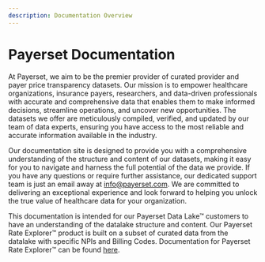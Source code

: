 ```yaml
---
description: Documentation Overview
---
```


# Payerset Documentation

At Payerset, we aim to be the premier provider of curated provider and payer price transparency datasets. Our mission is to empower healthcare organizations, insurance payers, researchers, and data-driven professionals with accurate and comprehensive data that enables them to make informed decisions, streamline operations, and uncover new opportunities. The datasets we offer are meticulously compiled, verified, and updated by our team of data experts, ensuring you have access to the most reliable and accurate information available in the industry.

Our documentation site is designed to provide you with a comprehensive understanding of the structure and content of our datasets, making it easy for you to navigate and harness the full potential of the data we provide. If you have any questions or require further assistance, our dedicated support team is just an email away at [info@payerset.com](mailto:info@payerset.com). We are committed to delivering an exceptional experience and look forward to helping you unlock the true value of healthcare data for your organization.

This documentation is intended for our Payerset Data Lake™ customers to have an understanding of the datalake structure and content. Our Payerset Rate Explorer™ product is built on a subset of curated data from the datalake with specific NPIs and Billing Codes. Documentation for Payerset Rate Explorer™ can be found [here](https://docs.payerset/com/payerset-rate-explorer).
